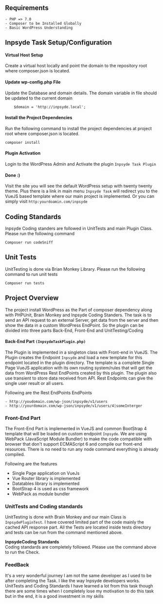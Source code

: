 ## Requirements

    - PHP => 7.0
    - Composer to be Installed Globally
    - Basic WordPress Understanding 
    
## Inpsyde Task Setup/Configuration


#### Virtual Host Setup
Create a virtual host locally and point the domain to the repository root where composer.json is located.
 


#### Update wp-config.php File
Update the Database and domain details. The domain variable in file should be updated to the current domain

```
    $domain = 'http://inpsyde.local';
```
  


#### Install the Project Dependencies 
Run the following command to install the project dependencies at project root where composer.json is located.

```
composer install
```



#### Plugin Activation
Login to the WordPress Admin and Activate the plugin `Inpsyde Task Plugin`


#### Done :)
Visit the site you will see the default WordPress setup with twenty twenty theme.
Plus there is a link in main menu `Inpsyde Task` will redirect you to the VueJS based template where our main project is implemented.
Or you can simply visit `http:yourdoamin.com/inpsyde`

## Coding Standards 
Inpsyde Coding standers are followed in UnitTests and main Plugin Class. Please run the following command
 
```
Composer run codeSniff
```


## Unit Tests
UnitTesting is done via Brian Monkey Library. Please run the following command to run unit tests
 
```
Composer run tests
```
 
 
## Project Overview
The project install WordPress as the Part of composer dependency along with PHPUnit, Brain Monkey and Inpsyde Coding Standers.
The task is to send an API request to an external Server, get data from the server and then show the data in a custom WordPress EndPoint. 
So the plugin can be divided into three parts Back-End, Front-End and UnitTesting/Coding 


#### Back-End Part `(InpsydeTaskPlugin.php)`
The Plugin is implemented in a singleton class with Front-end in VueJS. The Plugin creates the Endpoint ``Inpsyde`` and load a new template for this endpoint located in the plugin directory.
The template is a complete Single Page VueJS application with its own routing system/rules that will get the data from WordPress Rest EndPoints
created by this plugin. The plugin also use transient to store data received from API. Rest Endpoints can give the single user result or all users.


Following are the Rest EndPoints EndPoints
````
- http://youdomain.com/wp-json/inpsyde/v1/users
- http://yourdomain.com/wp-json/inpsyde/v1/users/4|someInterger 
```` 


### Front-End Part
The Front-End Part is implemented in VueJS and common BootStrap 4 template that will be loaded on custom endpoint ``Inpsyde``.
We are using WebPack (JavaScript Module Bundler) to make the code compatible with browser that don't support ECMAScript 6 
and compile our front-end resources. There is no need to run any node command everything is already compiled.

Following are the features
 
 - Single Page application on VueJs
 - Vue Router library is implemented 
 - Datatables library is implemented
 - BootStrap 4 is used as css framework
 - WebPack as module bundler



### UnitTests and Coding standards
UnitTesting is done with Brain Monkey and our main Class is `InpsydePluginTest`. I have covered limited part of the code mainly the cached API response part.
All the Tests are located inside tests directory and tests can be run from the command mentioned above. 


**InpsydeCoding Standards**  
Coding standards are completely followed. Please use the command above to run the Check.  


### FeedBack
It's a very wonderful journey I am not the same developer as I used to be after completing the Task.
I like the way Inpsyde developers works. UnitTests and Coding Standards I have learned a lot from this task though  
there are some times when I completely lose my motivation to do this task but in the end, it is a good investment in my skills
 